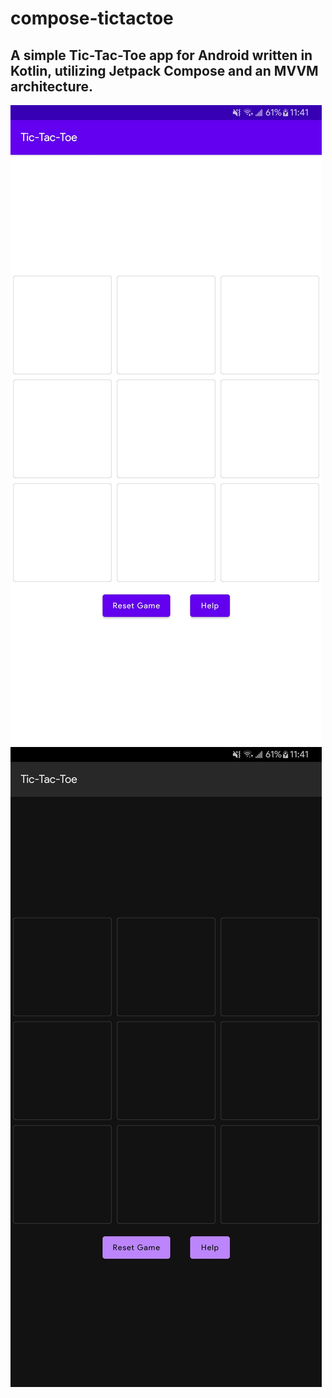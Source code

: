 # compose-tictactoe

## A simple Tic-Tac-Toe app for Android written in Kotlin, utilizing Jetpack Compose and an MVVM architecture.

![Light Mode UI](./readme_res/lightMode.jpg)
![Dark Mode UI](./readme_res/darkMode.jpg)